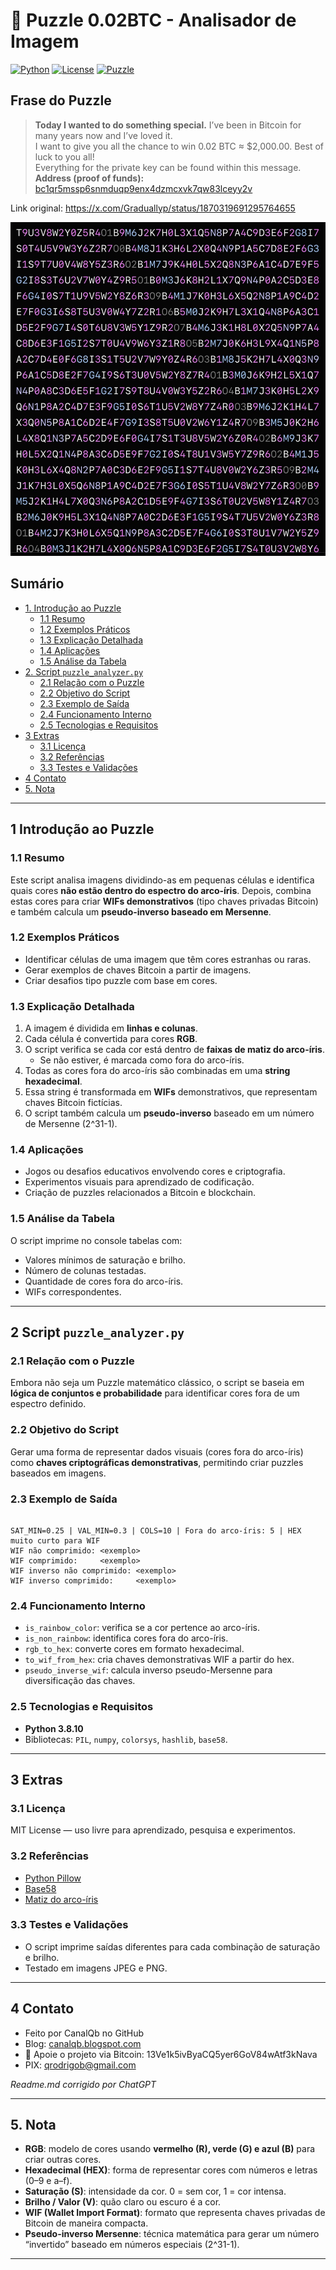 # 🧩 Puzzle 0.02BTC - Analisador de Imagem 
[![Python](https://img.shields.io/badge/Python-3.7%2B-blue.svg)](https://www.python.org/)
[![License](https://img.shields.io/badge/license-MIT-green)](LICENSE)
[![Puzzle](https://img.shields.io/badge/Script-Puzzle%20Analyzer-ff69b4.svg)](https://github.com/)

## Frase do Puzzle

> **Today I wanted to do something special.** I’ve been in Bitcoin for many years now and I’ve loved it.  
> I want to give you all the chance to win 0.02 BTC ≈ $2,000.00. Best of luck to you all!  
> Everything for the private key can be found within this message.  
> **Address (proof of funds):** [bc1qr5mssp6snmduqp9enx4dzmcxvk7qw83lceyy2v](https://www.blockchain.com/pt/explorer/addresses/btc/bc1qr5mssp6snmduqp9enx4dzmcxvk7qw83lceyy2v)

Link original: https://x.com/Graduallyp/status/1870319691295764655
 
![Puzzle 0.02 BTC](GfS12G-WUAE_Lt2.jpeg)  

## Sumário

* [1. Introdução ao Puzzle](#1-introdução-ao-Puzzle)
  * [1.1 Resumo](#11-resumo)
  * [1.2 Exemplos Práticos](#12-exemplos-práticos)
  * [1.3 Explicação Detalhada](#13-explicação-detalhada)
  * [1.4 Aplicações](#14-aplicações)
  * [1.5 Análise da Tabela](#15-análise-da-tabela)
* [2. Script `puzzle_analyzer.py`](#2-script-puzzle_analyzerpy)
  * [2.1 Relação com o Puzzle](#21-relação-com-o-Puzzle)
  * [2.2 Objetivo do Script](#22-objetivo-do-script)
  * [2.3 Exemplo de Saída](#23-exemplo-de-saída)
  * [2.4 Funcionamento Interno](#24-funcionamento-interno)
  * [2.5 Tecnologias e Requisitos](#25-tecnologias-e-requisitos)
* [3 Extras](#3-extras)
  * [3.1 Licença](#31-licença)
  * [3.2 Referências](#32-referencias)
  * [3.3 Testes e Validações](#33-testes-e-validações)
* [4 Contato](#4-contato)
* [5. Nota](#5-nota)

---

## 1 Introdução ao Puzzle

### 1.1 Resumo
Este script analisa imagens dividindo-as em pequenas células e identifica quais cores **não estão dentro do espectro do arco-íris**. Depois, combina estas cores para criar **WIFs demonstrativos** (tipo chaves privadas Bitcoin) e também calcula um **pseudo-inverso baseado em Mersenne**.

### 1.2 Exemplos Práticos
- Identificar células de uma imagem que têm cores estranhas ou raras.
- Gerar exemplos de chaves Bitcoin a partir de imagens.
- Criar desafios tipo puzzle com base em cores.

### 1.3 Explicação Detalhada
1. A imagem é dividida em **linhas e colunas**.
2. Cada célula é convertida para cores **RGB**.
3. O script verifica se cada cor está dentro de **faixas de matiz do arco-íris**.
   - Se não estiver, é marcada como fora do arco-íris.
4. Todas as cores fora do arco-íris são combinadas em uma **string hexadecimal**.
5. Essa string é transformada em **WIFs** demonstrativos, que representam chaves Bitcoin fictícias.
6. O script também calcula um **pseudo-inverso** baseado em um número de Mersenne (2^31-1).

### 1.4 Aplicações
- Jogos ou desafios educativos envolvendo cores e criptografia.
- Experimentos visuais para aprendizado de codificação.
- Criação de puzzles relacionados a Bitcoin e blockchain.

### 1.5 Análise da Tabela
O script imprime no console tabelas com:
- Valores mínimos de saturação e brilho.
- Número de colunas testadas.
- Quantidade de cores fora do arco-íris.
- WIFs correspondentes.

---

## 2 Script `puzzle_analyzer.py`

### 2.1 Relação com o Puzzle
Embora não seja um Puzzle matemático clássico, o script se baseia em **lógica de conjuntos e probabilidade** para identificar cores fora de um espectro definido.

### 2.2 Objetivo do Script
Gerar uma forma de representar dados visuais (cores fora do arco-íris) como **chaves criptográficas demonstrativas**, permitindo criar puzzles baseados em imagens.

### 2.3 Exemplo de Saída
```

SAT_MIN=0.25 | VAL_MIN=0.3 | COLS=10 | Fora do arco-íris: 5 | HEX muito curto para WIF
WIF não comprimido: <exemplo>
WIF comprimido:     <exemplo>
WIF inverso não comprimido: <exemplo>
WIF inverso comprimido:     <exemplo>

```

### 2.4 Funcionamento Interno
- `is_rainbow_color`: verifica se a cor pertence ao arco-íris.
- `is_non_rainbow`: identifica cores fora do arco-íris.
- `rgb_to_hex`: converte cores em formato hexadecimal.
- `to_wif_from_hex`: cria chaves demonstrativas WIF a partir do hex.
- `pseudo_inverse_wif`: calcula inverso pseudo-Mersenne para diversificação das chaves.

### 2.5 Tecnologias e Requisitos
- **Python 3.8.10**
- Bibliotecas: `PIL`, `numpy`, `colorsys`, `hashlib`, `base58`.

---

## 3 Extras

### 3.1 Licença
MIT License — uso livre para aprendizado, pesquisa e experimentos.

### 3.2 Referências
- [Python Pillow](https://pillow.readthedocs.io/)
- [Base58](https://en.bitcoin.it/wiki/Base58Check_encoding)
- [Matiz do arco-íris](https://en.wikipedia.org/wiki/Hue)

### 3.3 Testes e Validações
- O script imprime saídas diferentes para cada combinação de saturação e brilho.
- Testado em imagens JPEG e PNG.

---

## 4 Contato
- Feito por CanalQb no GitHub  
- Blog: [canalqb.blogspot.com](https://canalqb.blogspot.com)  
- 💸 Apoie o projeto via Bitcoin: 13Ve1k5ivByaCQ5yer6GoV84wAtf3kNava  
- PIX: [qrodrigob@gmail.com](mailto:qrodrigob@gmail.com)  

*Readme.md corrigido por ChatGPT*

---

## 5. Nota

- **RGB**: modelo de cores usando **vermelho (R), verde (G) e azul (B)** para criar outras cores.  
- **Hexadecimal (HEX)**: forma de representar cores com números e letras (0–9 e a–f).  
- **Saturação (S)**: intensidade da cor. 0 = sem cor, 1 = cor intensa.  
- **Brilho / Valor (V)**: quão claro ou escuro é a cor.  
- **WIF (Wallet Import Format)**: formato que representa chaves privadas de Bitcoin de maneira compacta.  
- **Pseudo-inverso Mersenne**: técnica matemática para gerar um número “invertido” baseado em números especiais (2^31-1).  

---
